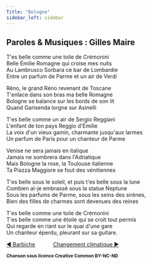 ```yaml
---
Title: "Bologne"
sidebar_left: sidebar
---
```


##  Paroles & Musiques : Gilles Maire
T'es belle comme une toile de Crémonini  
Belle Émilie Romagne qui croise mes nuits  
Au Lambrusco Sorbara ce bar de Lombardie  
Entre un parfum de Parme et un air de Verdi  
  
Réno, le grand Réno revenant de Toscane  
T'enlace dans son bras ma belle Romagne  
Bologne se balance sur les bords de son lit  
Quand Garisenda lorgne sur Asinelli  
  
T'es belle comme un air de Sergio Reggiani  
L'enfant de ton pays Reggio d'Émilie  
La voix d'un vieux gamin, charmante jusqu'aux larmes  
Un parfum de Paris pour un chanteur de Parme  
  
Venise ne sera jamais en italique  
Jamais ne sombrera dans l'Adriatique  
Mais Bologne la rose, la Toulouse italienne  
Ta Piazza Maggiore se fout des vénitiennes  
  
T'es belle sous le soleil, et puis t'es belle sous la lune  
Combien ai-je embrassé sous la statue Neptune  
Sous les parfums de Parme, sous les seins des sirènes,  
Bien des filles de charmes sont devenues des reines  
  
T'es belle comme une toile de Crémonini  
T'es belle comme une étoile qui se croit tout permis  
Qui regarde en riant sur le quai d'une gare  
Un chanteur éperdu, pleurant sur sa guitare.  


[ ◀ Barbiche](../barbiche) ​ ​ ​ ​ ​ ​ ​ ​ ​ ​ ​ ​[Changement climatique ▶](../changement_climatique)


<b><sub>Chanson sous licence Creative Common BY-NC-ND</sub></b>
